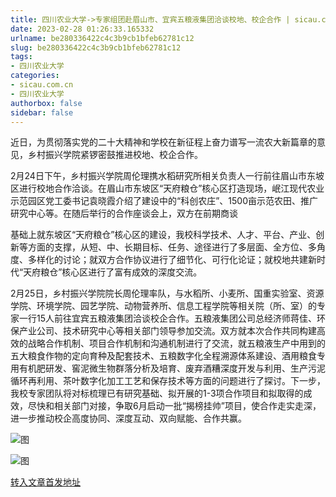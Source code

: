 ```yaml
---
title: 四川农业大学->专家组团赴眉山市、宜宾五粮液集团洽谈校地、校企合作 | sicau.com.cn
date: 2023-02-28 01:26:33.165332
urlname: be280336422c4c3b9cb1bfeb62781c12
slug: be280336422c4c3b9cb1bfeb62781c12
tags: 
- 四川农业大学
categories:
- sicau.com.cn
- 四川农业大学
authorbox: false
sidebar: false
---
```

近日，为贯彻落实党的二十大精神和学校在新征程上奋力谱写一流农大新篇章的意见，乡村振兴学院紧锣密鼓推进校地、校企合作。  

2月24日下午，乡村振兴学院周伦理携水稻研究所相关负责人一行前往眉山市东坡区进行校地合作洽谈。在眉山市东坡区“天府粮仓”核心区打造现场，岷江现代农业示范园区党工委书记袁晓霞介绍了建设中的“科创农庄”、1500亩示范农田、推广研究中心等。在随后举行的合作座谈会上，双方在前期商谈
<!--more-->
基础上就东坡区“天府粮仓”核心区的建设，我校科学技术、人才、平台、产业、创新等方面的支撑，从短、中、长期目标、任务、途径进行了多层面、全方位、多角度、多样化的讨论；就双方合作协议进行了细节化、可行化论证；就校地共建新时代“天府粮仓”核心区进行了富有成效的深度交流。

2月25日，乡村振兴学院院长周伦理率队，与水稻所、小麦所、国重实验室、资源学院、环境学院、园艺学院、动物营养所、信息工程学院等相关院（所、室）的专家一行15人前往宜宾五粮液集团洽谈校企合作。五粮液集团公司总经济师蒋佳、环保产业公司、技术研究中心等相关部门领导参加交流。双方就本次合作共同构建高效的战略合作机制、项目合作机制和沟通机制进行了交流，就五粮液生产中用到的五大粮食作物的定向育种及配套技术、五粮数字化全程溯源体系建设、酒用粮食专用有机肥研发、窖泥微生物群落分析及培育、废弃酒糟深度开发与利用、生产污泥循环再利用、茶叶数字化加工工艺和保存技术等方面的问题进行了探讨。下一步，我校专家团队将对标梳理已有研究基础、拟开展的1-3项合作项目和拟取得的成效，尽快和相关部门对接，争取6月启动一批“揭榜挂帅”项目，使合作走实走深，进一步推动校企高度协同、深度互动、双向赋能、合作共赢。

![图](https://news.sicau.edu.cn/__local/B/88/97/9F805F681AA290CC3BFE1DD1A6D_9848A4FA_1C4D6B.png)

![图](https://news.sicau.edu.cn/__local/5/C9/86/6BD2E174D879F40233FA8790DC8_CD056A4A_F94CE.png)

[转入文章首发地址](https://news.sicau.edu.cn/info/1078/71115.htm)